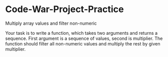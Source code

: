 # Code-War-Project-Practice

Multiply array values and filter non-numeric

Your task is to write a function, which takes two arguments and returns a sequence. First argument is a sequence of values, second is multiplier. The function should filter all non-numeric values and multiply the rest by given multiplier.

